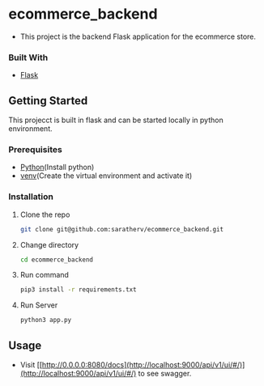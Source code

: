 # ecommerce_backend
- This project is the backend Flask application for the ecommerce store.


### Built With
* [Flask]([https://github.com/scrapy/scrapy](https://flask.palletsprojects.com/en/3.0.x/))


## Getting Started

This projecct is built in flask and can be started locally in python environment.

### Prerequisites
* [Python](https://www.python.org/)(Install python)
* [venv](https://docs.python.org/3/library/venv.html)(Create the virtual environment and activate it)


### Installation

1. Clone the repo
   ```sh
   git clone git@github.com:saratherv/ecommerce_backend.git
   ```
2. Change directory
    ```sh
    cd ecommerce_backend
    ```
3. Run command 
   ```sh
   pip3 install -r requirements.txt
   ```
4. Run Server
   ```sh
   python3 app.py
   ```   
## Usage

- Visit [[http://0.0.0.0:8080/docs](http://localhost:9000/api/v1/ui/#/)](http://localhost:9000/api/v1/ui/#/) to see swagger.

